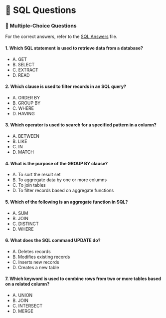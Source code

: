 # 📘 SQL Questions

### 🔹 Multiple-Choice Questions

For the correct answers, refer to the [SQL Answers](./Sql_Answers.md) file.


#### 1. Which SQL statement is used to retrieve data from a database?

- A. GET
- B. SELECT
- C. EXTRACT
- D. READ


#### 2. Which clause is used to filter records in an SQL query?

- A. ORDER BY
- B. GROUP BY
- C. WHERE
- D. HAVING

#### 3. Which operator is used to search for a specified pattern in a column?

- A. BETWEEN
- B. LIKE
- C. IN
- D. MATCH

#### 4. What is the purpose of the GROUP BY clause?

- A. To sort the result set
- B. To aggregate data by one or more columns
- C. To join tables
- D. To filter records based on aggregate functions

#### 5. Which of the following is an aggregate function in SQL?

- A. SUM
- B. JOIN
- C. DISTINCT
- D. WHERE

#### 6. What does the SQL command UPDATE do?

- A. Deletes records
- B. Modifies existing records
- C. Inserts new records
- D. Creates a new table


#### 7. Which keyword is used to combine rows from two or more tables based on a related column?

- A. UNION
- B. JOIN
- C. INTERSECT
- D. MERGE
